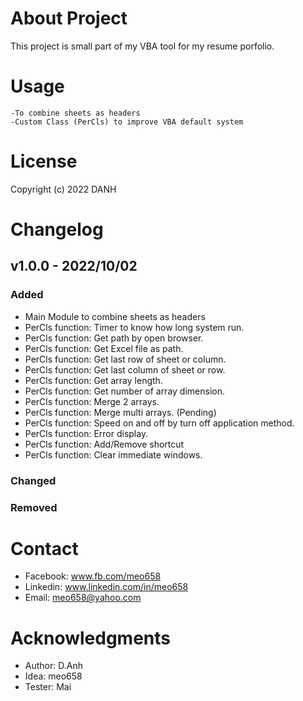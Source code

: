 # About Project

This project is small part of my VBA tool for my resume porfolio.

# Usage

    -To combine sheets as headers
    -Custom Class (PerCls) to improve VBA default system

# License

Copyright (c) 2022 DANH

# Changelog

## v1.0.0 - 2022/10/02

### Added

- Main Module to combine sheets as headers
- PerCls function: Timer to know how long system run.
- PerCls function: Get path by open browser.
- PerCls function: Get Excel file as path.
- PerCls function: Get last row of sheet or column.
- PerCls function: Get last column of sheet or row.
- PerCls function: Get array length.
- PerCls function: Get number of array dimension.
- PerCls function: Merge 2 arrays.
- PerCls function: Merge multi arrays. (Pending)
- PerCls function: Speed on and off by turn off application method.
- PerCls function: Error display.
- PerCls function: Add/Remove shortcut
- PerCls function: Clear immediate windows.

### Changed

### Removed

# Contact

- Facebook: www.fb.com/meo658
- Linkedin: www.linkedin.com/in/meo658
- Email: meo658@yahoo.com

# Acknowledgments

- Author: D.Anh
- Idea: meo658
- Tester: Mai
